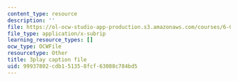 ```yaml
---
content_type: resource
description: ''
file: https://ol-ocw-studio-app-production.s3.amazonaws.com/courses/6-042j-mathematics-for-computer-science-spring-2015/99937802cdb151358fcf63088c784bd5_eMWG-jTh-GE.vtt
file_type: application/x-subrip
learning_resource_types: []
ocw_type: OCWFile
resourcetype: Other
title: 3play caption file
uid: 99937802-cdb1-5135-8fcf-63088c784bd5
---
```

